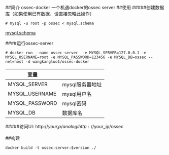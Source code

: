 ##简介
ossec-docker 一个机遇docker的ossec server
##使用
#####创建数据库（如果使用已有数据，请直接忽略此操作）

```
# mysql -u root -p ossec < mysql.schema
```
[mysql.schema](https://github.com/user/repo/blob/branch/other_file.md)

####运行ossec-server
 
```
# docker run --name ossec-server  -e MYSQL_SERVER=127.0.0.1 -e MYSQL_USERNAME=root -e MYSQL_PASSWORD=123456 -e MYSQL_DB=ossec --net=host -d wangkangluo1/ossec-docker
```
|变量||
|--------|--------|
|MYSQL_SERVER|mysql服务器地址|
|MYSQL_USERNAME|mysql用户名|
|MYSQL_PASSWORD|mysql密码|
|MYSQL_DB|数据库名|


#####访问UI: 
http://$your_ip/analogi
http://$your_ip/ossec

##构建
```
docker build -t ossec-server:$version ./
```

